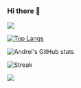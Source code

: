 ### Hi there 👋

![](https://komarev.com/ghpvc/?username=andrei45635&style=flat-square&color=red)

[![Top Langs](https://github-readme-stats.vercel.app/api/top-langs/?username=andrei45635&layout=compact)](https://github.com/anuraghazra/github-readme-stats)

![Andrei's GitHub stats](https://github-readme-stats.vercel.app/api?username=andrei45635&show_icons=true&theme=radical)


![Streak](https://github-readme-streak-stats.herokuapp.com/?user=andrei45635)

![](https://github-profile-summary-cards.vercel.app/api/cards/profile-details?username=andrei45635)   

